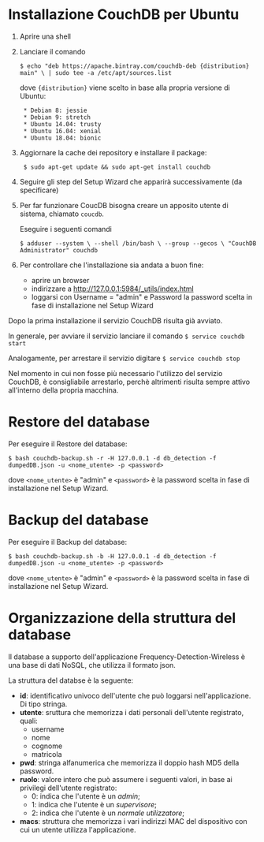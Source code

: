 # Installazione CouchDB per Ubuntu

1. Aprire una shell

2. Lanciare il comando

	`$ echo "deb https://apache.bintray.com/couchdb-deb {distribution} main" \
    		| sudo tee -a /etc/apt/sources.list`
    
	dove `{distribution}` viene scelto in base alla propria versione di Ubuntu:

		* Debian 8: jessie
		* Debian 9: stretch
		* Ubuntu 14.04: trusty
		* Ubuntu 16.04: xenial
		* Ubuntu 18.04: bionic
		
		
3. Aggiornare la cache dei repository e installare il package:

	` $ sudo apt-get update && sudo apt-get install couchdb`
	
4. Seguire gli step del Setup Wizard che apparirà successivamente (da specificare)

5. Per far funzionare CoucDB bisogna creare un apposito utente di sistema, chiamato `coucdb`.

	Eseguire i seguenti comandi

	` $ adduser --system \
            --shell /bin/bash \
            --group --gecos \
            "CouchDB Administrator" couchdb `


6. Per controllare che l'installazione sia andata a buon fine:

	* aprire un browser
	* indirizzare a http://127.0.0.1:5984/_utils/index.html
	* loggarsi con Username = "admin" e Password la password scelta in fase di installazione nel Setup Wizard
	

Dopo la prima installazione il servizio CouchDB risulta già avviato.

In generale, per avviare il servizio lanciare il comando
`$ service couchdb start`

Analogamente, per arrestare il servizio digitare
`$ service couchdb stop`
	
Nel momento in cui non fosse più necessario l'utilizzo del servizio CouchDB, è consigliabile arrestarlo, perchè altrimenti risulta sempre attivo all'interno della propria macchina.


# Restore del database

Per eseguire il Restore del database: 

`$ bash couchdb-backup.sh -r -H 127.0.0.1 -d db_detection -f dumpedDB.json -u <nome_utente> -p <password>`

dove `<nome_utente>` è "admin" e `<password>` è la password scelta in fase di installazione nel Setup Wizard.


# Backup del database

Per eseguire il Backup del database:

`$ bash couchdb-backup.sh -b -H 127.0.0.1 -d db_detection -f dumpedDB.json -u <nome_utente> -p <password>` 

dove `<nome_utente>` è "admin" e `<password>` è la password scelta in fase di installazione nel Setup Wizard.


# Organizzazione della struttura del database

Il database a supporto dell'applicazione Frequency-Detection-Wireless è una base di dati NoSQL, che utilizza il formato json.

La struttura del databse è la seguente:

* **id**: identificativo univoco dell'utente che può loggarsi nell'applicazione. Di tipo stringa.
* **utente**: sruttura che memorizza i dati personali dell'utente registrato, quali:
	* username
	* nome
	* cognome
	* matricola
* **pwd**: stringa alfanumerica che memorizza il doppio hash MD5 della password.
* **ruolo**: valore intero che può assumere i seguenti valori, in base ai privilegi dell'utente registrato:
	* 0: indica che l'utente è un _admin_;
	* 1: indica che l'utente è un _supervisore_;
	* 2: indica che l'utente è un _normale utilizzatore_;
* **macs**: struttura che memorizza i vari indirizzi MAC del dispositivo con cui un utente utilizza l'applicazione.


		


